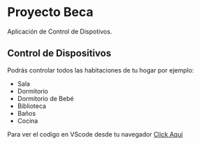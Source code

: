 # Proyecto Beca

Aplicación de Control de Dispotivos.

## Control de Dispositivos

Podrás controlar todos las habitaciones de tu hogar por ejemplo:

- Sala
- Dormitorio
- Dormitorio de Bebé
- Biblioteca
- Baños
- Cocina

Para ver el codigo en VScode desde tu navegador [Click Aquí](https://github.dev/Piero-Vas/proyectoBeca)
